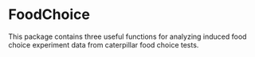 # FoodChoice
This package contains three useful functions for analyzing induced food choice experiment data from caterpillar food choice tests.
